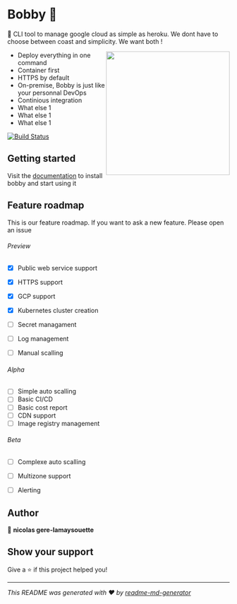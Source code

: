 # Bobby 🚀

🚀 CLI tool to manage google cloud as simple as heroku. We dont have to choose between coast and simplicity. We want both !

<img align="right" src="changeit" height="280">

- Deploy everything in one command
- Container first
- HTTPS by default
- On-premise, Bobby is just like your personnal DevOps
- Continious integration
- What else 1
- What else 1
- What else 1


[![Build Status](https://travis-ci.org/release-it/release-it.svg?branch=master)](https://travis-ci.org/release-it/release-it)


## Getting started
Visit the [documentation](https://mybobby.gitbook.io/cli/ "documentation") to install bobby and start using it


## Feature roadmap

This is our feature roadmap. If you want to ask a new feature. Please open an issue

###### Preview
- [x] Public web service support
- [x] HTTPS support
- [x] GCP support
- [x] Kubernetes cluster creation
- [ ] Secret managament
- [ ] Log management
- [ ] Manual scalling


###### Alpha
- [ ] Simple auto scalling
- [ ] Basic CI/CD
- [ ] Basic cost report
- [ ] CDN support
- [ ] Image registry management

###### Beta
- [ ] Complexe auto scalling
- [ ] Multizone support
- [ ] Alerting


## Author

👤 **nicolas gere-lamaysouette**


## Show your support

Give a ⭐️ if this project helped you!

***
_This README was generated with ❤️ by [readme-md-generator](https://github.com/kefranabg/readme-md-generator)_